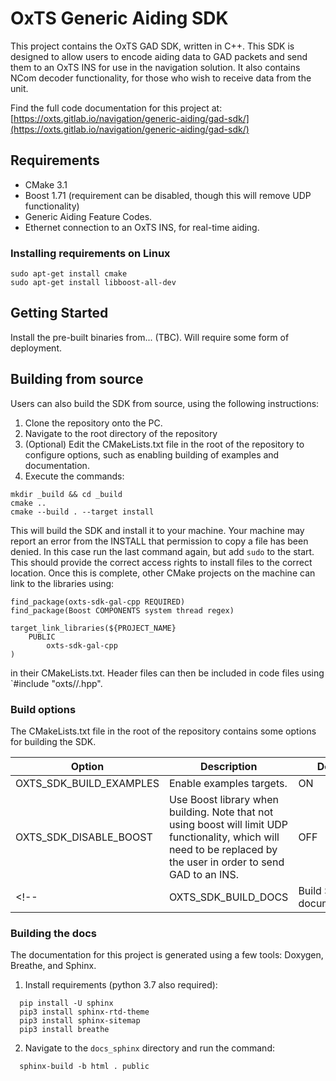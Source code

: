 # OxTS Generic Aiding SDK

This project contains the OxTS GAD SDK, written in C++. This SDK is designed to allow users to encode aiding data to GAD packets and send them to an OxTS INS for use in the navigation solution. It also contains NCom decoder functionality, for those who wish to receive data from the unit.

Find the full code documentation for this project at: [https://oxts.gitlab.io/navigation/generic-aiding/gad-sdk/](https://oxts.gitlab.io/navigation/generic-aiding/gad-sdk/)

## Requirements

- CMake 3.1
- Boost 1.71 (requirement can be disabled, though this will remove UDP functionality)
- Generic Aiding Feature Codes.
- Ethernet connection to an OxTS INS, for real-time aiding.

### Installing requirements on Linux

```
sudo apt-get install cmake
sudo apt-get install libboost-all-dev
```

## Getting Started

Install the pre-built binaries from... (TBC). Will require some form of deployment.

## Building from source

Users can also build the SDK from source, using the following instructions:

1. Clone the repository onto the PC.
2. Navigate to the root directory of the repository
3. (Optional) Edit the CMakeLists.txt file in the root of the repository to 
   configure options, such as enabling building of examples and documentation.
4. Execute the commands:

```
mkdir _build && cd _build 
cmake ..
cmake --build . --target install
```

This will build the SDK and install it to your machine. Your machine may report an error from the INSTALL that permission to copy a file has been denied. In this case run the last command again, but add `sudo` to the start. This should provide the correct access rights to install files to the correct location. Once this is complete, other CMake projects on the machine can link to the libraries using:

```
find_package(oxts-sdk-gal-cpp REQUIRED)
find_package(Boost COMPONENTS system thread regex)

target_link_libraries(${PROJECT_NAME} 
    PUBLIC
        oxts-sdk-gal-cpp
)
```
in their CMakeLists.txt. 
Header files can then be included in code files using 
`#include "oxts/<oxts-sdk-module>/<filename>.hpp".

### Build options

The CMakeLists.txt file in the root of the repository contains some options for building the SDK.

| Option | Description | Default |
|-------------|---------------|----|
|OXTS_SDK_BUILD_EXAMPLES|Enable examples targets.| ON |
|OXTS_SDK_DISABLE_BOOST|Use Boost library when building. Note that not using boost will limit UDP functionality, which will need to be replaced by the user in order to send GAD to an INS.| OFF |
<!-- |OXTS_SDK_BUILD_DOCS|Build SDK documentation.| OFF | -->

### Building the docs

The documentation for this project is generated using a few tools: Doxygen, Breathe, and Sphinx. 

1. Install requirements (python 3.7 also required):
```
  pip install -U sphinx
  pip3 install sphinx-rtd-theme
  pip3 install sphinx-sitemap
  pip3 install breathe

```
2. Navigate to the `docs_sphinx` directory and run the command:
```
  sphinx-build -b html . public
```


